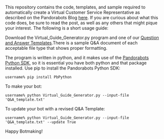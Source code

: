 This repository contains the code, templates, and sample required to automatically create a Virtual Customer Service Representative as described on the Pandorabots Blog [here](http://blog.pandorabots.com/creating-a-virtual-customer-service-representative/). If you are curious about what this code does, be sure to read the post, as well as any others that might pique your interest. The following is a short usage guide:

Download the Virtual_Guide_Generator.py program and one of our [Question and Answer Templates](https://github.com/The-Kunze/Virtual-Guide-Generator).There is a sample Q&A document of each acceptable file type that shows proper formatting.

The program is written in python, and it makes use of the [Pandorabots Python SDK](https://github.com/pandorabots/pb-python), so it is essential you have both python and that package installed. Use pip to install the Pandorabots Python SDK:

    username% pip install PbPython

To make your bot:

    username% python Virtual_Guide_Generator.py --input-file 'Q&A_template.txt'

To update your bot with a revised Q&A Template:

    username% python Virtual_Guide_Generator.py --input-file 'Q&A_template.txt' --update True

Happy Botmaking!
